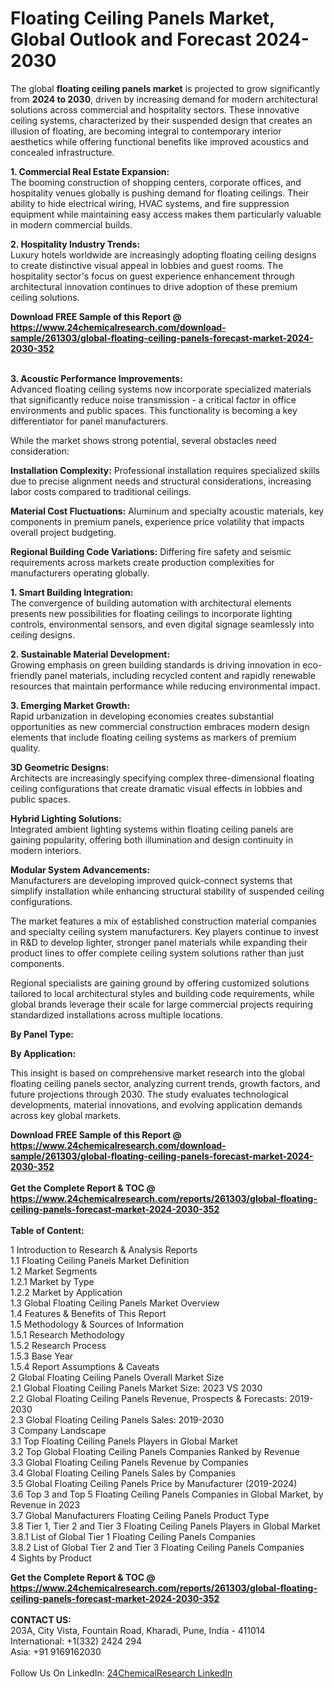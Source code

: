 <h1>Floating Ceiling Panels Market, Global Outlook and Forecast 2024-2030</h1><p>The global <strong>floating ceiling panels market</strong> is projected to grow significantly from <strong>2024 to 2030</strong>, driven by increasing demand for modern architectural solutions across commercial and hospitality sectors. These innovative ceiling systems, characterized by their suspended design that creates an illusion of floating, are becoming integral to contemporary interior aesthetics while offering functional benefits like improved acoustics and concealed infrastructure.</p><p><strong>1. Commercial Real Estate Expansion:</strong><br>
The booming construction of shopping centers, corporate offices, and hospitality venues globally is pushing demand for floating ceilings. Their ability to hide electrical wiring, HVAC systems, and fire suppression equipment while maintaining easy access makes them particularly valuable in modern commercial builds.</p><p><strong>2. Hospitality Industry Trends:</strong><br>
Luxury hotels worldwide are increasingly adopting floating ceiling designs to create distinctive visual appeal in lobbies and guest rooms. The hospitality sector's focus on guest experience enhancement through architectural innovation continues to drive adoption of these premium ceiling solutions.</p><div><b>Download FREE Sample of this Report @ 
            <a href="https://www.24chemicalresearch.com/download-sample/261303/global-floating-ceiling-panels-forecast-market-2024-2030-352">
            https://www.24chemicalresearch.com/download-sample/261303/global-floating-ceiling-panels-forecast-market-2024-2030-352</a></b></div><br><p><strong>3. Acoustic Performance Improvements:</strong><br>
Advanced floating ceiling systems now incorporate specialized materials that significantly reduce noise transmission - a critical factor in office environments and public spaces. This functionality is becoming a key differentiator for panel manufacturers.</p><p>While the market shows strong potential, several obstacles need consideration:</p><p><strong>Installation Complexity:</strong> Professional installation requires specialized skills due to precise alignment needs and structural considerations, increasing labor costs compared to traditional ceilings.</p><p><strong>Material Cost Fluctuations:</strong> Aluminum and specialty acoustic materials, key components in premium panels, experience price volatility that impacts overall project budgeting.</p><p><strong>Regional Building Code Variations:</strong> Differing fire safety and seismic requirements across markets create production complexities for manufacturers operating globally.</p><p><strong>1. Smart Building Integration:</strong><br>
The convergence of building automation with architectural elements presents new possibilities for floating ceilings to incorporate lighting controls, environmental sensors, and even digital signage seamlessly into ceiling designs.</p><p><strong>2. Sustainable Material Development:</strong><br>
Growing emphasis on green building standards is driving innovation in eco-friendly panel materials, including recycled content and rapidly renewable resources that maintain performance while reducing environmental impact.</p><p><strong>3. Emerging Market Growth:</strong><br>
Rapid urbanization in developing economies creates substantial opportunities as new commercial construction embraces modern design elements that include floating ceiling systems as markers of premium quality.</p><p><strong>3D Geometric Designs:</strong><br>
    Architects are increasingly specifying complex three-dimensional floating ceiling configurations that create dramatic visual effects in lobbies and public spaces.</p><p><strong>Hybrid Lighting Solutions:</strong><br>
    Integrated ambient lighting systems within floating ceiling panels are gaining popularity, offering both illumination and design continuity in modern interiors.</p><p><strong>Modular System Advancements:</strong><br>
    Manufacturers are developing improved quick-connect systems that simplify installation while enhancing structural stability of suspended ceiling configurations.</p><p>The market features a mix of established construction material companies and specialty ceiling system manufacturers. Key players continue to invest in R&amp;D to develop lighter, stronger panel materials while expanding their product lines to offer complete ceiling system solutions rather than just components.</p><p>Regional specialists are gaining ground by offering customized solutions tailored to local architectural styles and building code requirements, while global brands leverage their scale for large commercial projects requiring standardized installations across multiple locations.</p><p><strong>By Panel Type:</strong></p><p><strong>By Application:</strong></p><p>This insight is based on comprehensive market research into the global floating ceiling panels sector, analyzing current trends, growth factors, and future projections through 2030. The study evaluates technological developments, material innovations, and evolving application demands across key global markets.</p><div><b>Download FREE Sample of this Report @ 
            <a href="https://www.24chemicalresearch.com/download-sample/261303/global-floating-ceiling-panels-forecast-market-2024-2030-352">
            https://www.24chemicalresearch.com/download-sample/261303/global-floating-ceiling-panels-forecast-market-2024-2030-352</a></b></div><br><div><b>Get the Complete Report & TOC @ 
            <a href="https://www.24chemicalresearch.com/reports/261303/global-floating-ceiling-panels-forecast-market-2024-2030-352">
            https://www.24chemicalresearch.com/reports/261303/global-floating-ceiling-panels-forecast-market-2024-2030-352</a></b></div><br>
            <b>Table of Content:</b><p>1 Introduction to Research & Analysis Reports<br />
    1.1 Floating Ceiling Panels Market Definition<br />
    1.2 Market Segments<br />
        1.2.1 Market by Type<br />
        1.2.2 Market by Application<br />
    1.3 Global Floating Ceiling Panels Market Overview<br />
    1.4 Features & Benefits of This Report<br />
    1.5 Methodology & Sources of Information<br />
        1.5.1 Research Methodology<br />
        1.5.2 Research Process<br />
        1.5.3 Base Year<br />
        1.5.4 Report Assumptions & Caveats<br />
2 Global Floating Ceiling Panels Overall Market Size<br />
    2.1 Global Floating Ceiling Panels Market Size: 2023 VS 2030<br />
    2.2 Global Floating Ceiling Panels Revenue, Prospects & Forecasts: 2019-2030<br />
    2.3 Global Floating Ceiling Panels Sales: 2019-2030<br />
3 Company Landscape<br />
    3.1 Top Floating Ceiling Panels Players in Global Market<br />
    3.2 Top Global Floating Ceiling Panels Companies Ranked by Revenue<br />
    3.3 Global Floating Ceiling Panels Revenue by Companies<br />
    3.4 Global Floating Ceiling Panels Sales by Companies<br />
    3.5 Global Floating Ceiling Panels Price by Manufacturer (2019-2024)<br />
    3.6 Top 3 and Top 5 Floating Ceiling Panels Companies in Global Market, by Revenue in 2023<br />
    3.7 Global Manufacturers Floating Ceiling Panels Product Type<br />
    3.8 Tier 1, Tier 2 and Tier 3 Floating Ceiling Panels Players in Global Market<br />
        3.8.1 List of Global Tier 1 Floating Ceiling Panels Companies<br />
        3.8.2 List of Global Tier 2 and Tier 3 Floating Ceiling Panels Companies<br />
4 Sights by Product</p><div><b>Get the Complete Report & TOC @ 
            <a href="https://www.24chemicalresearch.com/reports/261303/global-floating-ceiling-panels-forecast-market-2024-2030-352">
            https://www.24chemicalresearch.com/reports/261303/global-floating-ceiling-panels-forecast-market-2024-2030-352</a></b></div><br><b>CONTACT US:</b><br>
            203A, City Vista, Fountain Road, Kharadi, Pune, India - 411014<br>
            International: +1(332) 2424 294<br>
            Asia: +91 9169162030 <br><br>
            Follow Us On LinkedIn: <a href="https://www.linkedin.com/company/24chemicalresearch/">24ChemicalResearch LinkedIn</a>